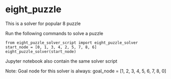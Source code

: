 # eight_puzzle

This is a solver for popular 8 puzzle

Run the following commands to solve a puzzle

```
from eight_puzzle_solver_script import eight_puzzle_solver
start_node = [0, 1, 3, 4, 2, 5, 7, 8, 6]
eight_puzzle_solver(start_node)
```

Jupyter notebook also contain the same solver script

Note: Goal node for this solver is always: goal_node = [1, 2, 3, 4, 5, 6, 7, 8, 0]
